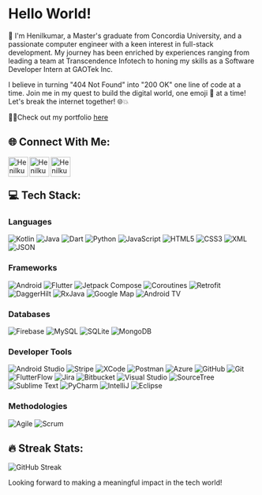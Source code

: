 # Hello World!

👋 I'm Henilkumar, a Master's graduate from Concordia University, and a passionate computer engineer with a keen interest in full-stack development. My journey has been enriched by experiences ranging from leading a team at Transcendence Infotech to honing my skills as a Software Developer Intern at GAOTek Inc.

I believe in turning "404 Not Found" into "200 OK" one line of code at a time. Join me in my quest to build the digital world, one emoji 🧱 at a time! Let's break the internet together! 🌐💥

👨‍💻Check out my portfolio [here](https://henilpavasiya.github.io/Porfolio/)


## 🌐 Connect With Me:

[<img align="left" alt="Henilkumar Patel | LinkedIn" width="40px" src="https://cdn-icons-png.flaticon.com/512/174/174857.png" />](https://www.linkedin.com/in/henil-patel-11a06415a/)
[<img align="left" alt="Henilkumar Patel | Email" width="40px" src="https://cdn-icons-png.flaticon.com/512/732/732200.png" />](mailto:henil.pavasiya@gmail.com)
[<img align="left" alt="Henilkumar Patel | Portfolio" width="40px" src="https://cdn-icons-png.flaticon.com/512/1055/1055646.png" />](https://henilpavasiya.github.io/Porfolio/)

<br />
<br />


## 💻 Tech Stack:

### Languages
![Kotlin](https://img.shields.io/badge/Kotlin-%23F7DF1E.svg?&style=for-the-badge&logo=kotlin&logoColor=blue)
![Java](https://img.shields.io/badge/Java-%23007ACC.svg?&style=for-the-badge&logo=java&logoColor=white)
![Dart](https://img.shields.io/badge/Dart-%23007ACC.svg?&style=for-the-badge&logo=dart&logoColor=white)
![Python](https://img.shields.io/badge/Python-%23777BB4.svg?&style=for-the-badge&logo=python&logoColor=white)
![JavaScript](https://img.shields.io/badge/JavaScript-%23F7DF1E.svg?&style=for-the-badge&logo=javascript&logoColor=black)
![HTML5](https://img.shields.io/badge/HTML5-%23E34F26.svg?&style=for-the-badge&logo=html5&logoColor=white)
![CSS3](https://img.shields.io/badge/CSS3-%231572B6.svg?&style=for-the-badge&logo=css3&logoColor=white)
![XML](https://img.shields.io/badge/XML-%23007ACC.svg?&style=for-the-badge&logo=xml&logoColor=white)
![JSON](https://img.shields.io/badge/JSON-%23000000.svg?&style=for-the-badge&logo=json&logoColor=white)

### Frameworks
![Android](https://img.shields.io/badge/Android-%3DDC84.svg?&style=for-the-badge&logo=android&logoColor=white)
![Flutter](https://img.shields.io/badge/Flutter-%02569B.svg?&style=for-the-badge&logo=flutter&logoColor=white)
![Jetpack Compose](https://img.shields.io/badge/Jetpack_Compose-%23007ACC.svg?&style=for-the-badge&logo=jetpackcompose&logoColor=white)
![Coroutines](https://img.shields.io/badge/Kotlin_Coroutines-%230095D5.svg?&style=for-the-badge&logo=kotlin&logoColor=white)
![Retrofit](https://img.shields.io/badge/Retrofit-%23E34F26.svg?&style=for-the-badge&logo=retrofit&logoColor=white)
![DaggerHilt](https://img.shields.io/badge/Dagger_Hilt-%2CA5B9.svg?&style=for-the-badge&logo=dagger&logoColor=white)
![RxJava](https://img.shields.io/badge/RxJava-%23B7178C.svg?&style=for-the-badge&logo=reactivex&logoColor=white)
![Google Map](https://img.shields.io/badge/Google_Maps-%234285F4.svg?&style=for-the-badge&logo=googlemaps&logoColor=white)
![Android TV](https://img.shields.io/badge/Android_TV-%23003A9B.svg?&style=for-the-badge&logo=androidtv&logoColor=white)

### Databases
![Firebase](https://img.shields.io/badge/Firebase-%23FFCA28.svg?&style=for-the-badge&logo=firebase&logoColor=black)
![MySQL](https://img.shields.io/badge/MySQL-%2300f.svg?&style=for-the-badge&logo=mysql&logoColor=white)
![SQLite](https://img.shields.io/badge/SQLite-%2307405e.svg?&style=for-the-badge&logo=sqlite&logoColor=white)
![MongoDB](https://img.shields.io/badge/MongoDB-%234ea94b.svg?&style=for-the-badge&logo=mongodb&logoColor=white)

### Developer Tools
![Android Studio](https://img.shields.io/badge/Android_Studio-%3DDC84.svg?&style=for-the-badge&logo=android-studio&logoColor=white)
![Stripe](https://img.shields.io/badge/Stripe-%23008CDD.svg?&style=for-the-badge&logo=stripe&logoColor=white)
![XCode](https://img.shields.io/badge/XCode-%231575F9.svg?&style=for-the-badge&logo=xcode&logoColor=white)
![Postman](https://img.shields.io/badge/Postman-%23FF6C37.svg?&style=for-the-badge&logo=postman&logoColor=white)
![Azure](https://img.shields.io/badge/Azure-%230072C6.svg?&style=for-the-badge&logo=microsoftazure&logoColor=white)
![GitHub](https://img.shields.io/badge/GitHub-100000?style=for-the-badge&logo=github&logoColor=white)
![Git](https://img.shields.io/badge/Git-%23F05033.svg?&style=for-the-badge&logo=git&logoColor=white)
![FlutterFlow](https://img.shields.io/badge/FlutterFlow-%2300569B.svg?&style=for-the-badge&logo=flutter&logoColor=white)
![Jira](https://img.shields.io/badge/Jira-%230A0FFF.svg?&style=for-the-badge&logo=jira&logoColor=white)
![Bitbucket](https://img.shields.io/badge/Bitbucket-%230047B3.svg?&style=for-the-badge&logo=bitbucket&logoColor=white)
![Visual Studio](https://img.shields.io/badge/Visual_Studio-%235C2D91.svg?&style=for-the-badge&logo=visualstudio&logoColor=white)
![SourceTree](https://img.shields.io/badge/SourceTree-%230052CC.svg?&style=for-the-badge&logo=sourcetree&logoColor=white)
![Sublime Text](https://img.shields.io/badge/Sublime_Text-%239F55F7.svg?&style=for-the-badge&logo=sublimetext&logoColor=important)
![PyCharm](https://img.shields.io/badge/PyCharm-%23000000.svg?&style=for-the-badge&logo=pycharm&logoColor=white)
![IntelliJ](https://img.shields.io/badge/IntelliJ_IDEA-%23000000.svg?&style=for-the-badge&logo=intellijidea&logoColor=white)
![Eclipse](https://img.shields.io/badge/Eclipse-%232C2255.svg?&style=for-the-badge&logo=eclipse&logoColor=white)

### Methodologies
![Agile](https://img.shields.io/badge/Agile-%23007ACC.svg?&style=for-the-badge&logo=agile&logoColor=white)
![Scrum](https://img.shields.io/badge/Scrum-%23E34F26.svg?&style=for-the-badge&logo=scrum&logoColor=white)

## 🔥 Streak Stats:

![GitHub Streak](https://github-readme-streak-stats.herokuapp.com/?user=henilpavasiya&rand=20240427)

Looking forward to making a meaningful impact in the tech world!
